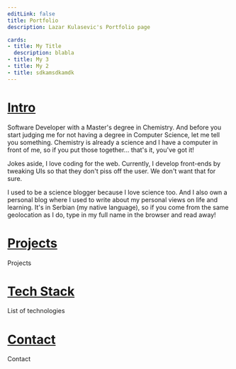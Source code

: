 ```yaml
---
editLink: false
title: Portfolio
description: Lazar Kulasevic's Portfolio page

cards:
- title: My Title
  description: blabla
- title: My 3
- title: My 2
- title: sdkamsdkamdk
---
```

<script setup>
import GridCards from '../components/GridCards.vue'
</script>

# [Intro](/portfolio/#intro)

Software Developer with a Master's degree in Chemistry. And before you start judging me for not having a degree in Computer Science, let me tell you something. Chemistry is already a science and I have a computer in front of me, so if you put those together... that's it, you've got it!

Jokes aside, I love coding for the web. Currently, I develop front-ends by tweaking UIs so that they don't piss off the user. We don't want that for sure.

I used to be a science blogger because I love science too. And I also own a personal blog where I used to write about my personal views on life and learning. It's in Serbian (my native language), so if you come from the same geolocation as I do, type in my full name in the browser and read away!

# [Projects](/portfolio/#projects)

Projects

<GridCards :height="180"></GridCards>

# [Tech Stack](/portfolio/#tech-stack)

List of technologies

# [Contact](/portfolio/#contact)

Contact
